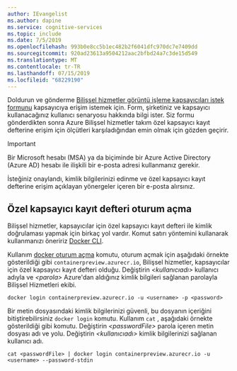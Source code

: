 ```yaml
---
author: IEvangelist
ms.author: dapine
ms.service: cognitive-services
ms.topic: include
ms.date: 7/5/2019
ms.openlocfilehash: 993b0e8cc5b1ec482b2f6041dfc970dc7e7409dd
ms.sourcegitcommit: 920ad23613a9504212aac2bfbd24a7c3de15d549
ms.translationtype: MT
ms.contentlocale: tr-TR
ms.lasthandoff: 07/15/2019
ms.locfileid: "68229190"
---
```

Doldurun ve gönderme [Bilişsel hizmetler görüntü işleme kapsayıcıları istek formunu](https://aka.ms/VisionContainersPreview) kapsayıcıya erişim istemek için. Form, şirketiniz ve kapsayıcı kullanacağınız kullanıcı senaryosu hakkında bilgi ister. Siz formu gönderdikten sonra Azure Bilişsel hizmetler takım özel kapsayıcı kayıt defterine erişim için ölçütleri karşıladığından emin olmak için gözden geçirir.

> [!IMPORTANT]
> Bir Microsoft hesabı (MSA) ya da biçiminde bir Azure Active Directory (Azure AD) hesabı ile ilişkili bir e-posta adresi kullanmanız gerekir.

İsteğiniz onaylandı, kimlik bilgilerinizi edinme ve özel kapsayıcı kayıt defterine erişim açıklayan yönergeler içeren bir e-posta alırsınız.

## <a name="log-in-to-the-private-container-registry"></a>Özel kapsayıcı kayıt defteri oturum açma

Bilişsel hizmetler, kapsayıcılar için özel kapsayıcı kayıt defteri ile kimlik doğrulaması yapmak için birkaç yol vardır. Komut satırı yöntemini kullanarak kullanmanızı öneririz [Docker CLI](https://docs.docker.com/engine/reference/commandline/cli/).

Kullanım [docker oturum açma](https://docs.docker.com/engine/reference/commandline/login/) komutu, oturum açmak için aşağıdaki örnekte gösterildiği gibi `containerpreview.azurecr.io`, Bilişsel hizmetler, kapsayıcılar için özel kapsayıcı kayıt defteri olduğu. Değiştirin *\<kullanıcıadı\>* kullanıcı adıyla ve *\<parola\>* Azure'dan aldığınız kimlik bilgileri sağlanan parolayla Bilişsel Hizmetleri ekibi.

```
docker login containerpreview.azurecr.io -u <username> -p <password>
```

Bir metin dosyasındaki kimlik bilgilerinizi güvenli, bu dosyanın içeriğini bitiştirebilirsiniz `docker login` komutu. Kullanım `cat` , aşağıdaki örnekte gösterildiği gibi komutu. Değiştirin *\<passwordFile\>* parola içeren metin dosyası adı ve yolu. Değiştirin *\<kullanıcıadı\>* kimlik bilgilerinizi sağlanan kullanıcı adı.

```
cat <passwordFile> | docker login containerpreview.azurecr.io -u <username> --password-stdin
```

